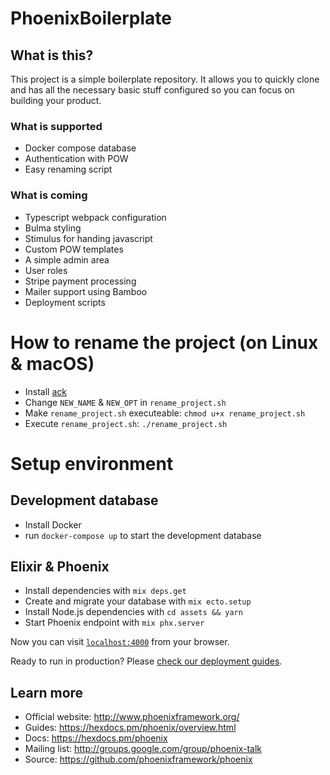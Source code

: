 # PhoenixBoilerplate

## What is this?

This project is a simple boilerplate repository. It allows you to quickly clone and has all the necessary basic stuff configured so you can focus on building your product.

### What is supported

  * Docker compose database
  * Authentication with POW
  * Easy renaming script


### What is coming

  * Typescript webpack configuration
  * Bulma styling
  * Stimulus for handing javascript
  * Custom POW templates
  * A simple admin area
  * User roles
  * Stripe payment processing
  * Mailer support using Bamboo
  * Deployment scripts

# How to rename the project (on Linux & macOS)

  * Install [ack](https://beyondgrep.com)
  * Change `NEW_NAME` & `NEW_OPT` in `rename_project.sh`
  * Make `rename_project.sh` executeable: `chmod u+x rename_project.sh`
  * Execute `rename_project.sh`: `./rename_project.sh`

# Setup environment

## Development database
  * Install Docker
  * run `docker-compose up` to start the development database
  
## Elixir & Phoenix
  * Install dependencies with `mix deps.get`
  * Create and migrate your database with `mix ecto.setup`
  * Install Node.js dependencies with `cd assets && yarn`
  * Start Phoenix endpoint with `mix phx.server`

Now you can visit [`localhost:4000`](http://localhost:4000) from your browser.

Ready to run in production? Please [check our deployment guides](https://hexdocs.pm/phoenix/deployment.html).

## Learn more

  * Official website: http://www.phoenixframework.org/
  * Guides: https://hexdocs.pm/phoenix/overview.html
  * Docs: https://hexdocs.pm/phoenix
  * Mailing list: http://groups.google.com/group/phoenix-talk
  * Source: https://github.com/phoenixframework/phoenix
